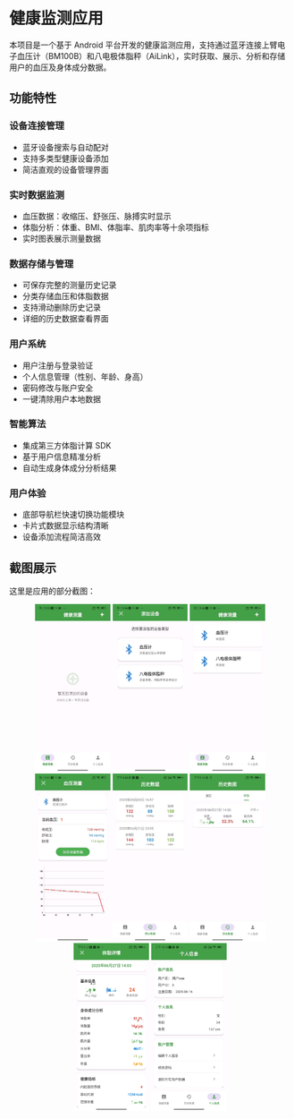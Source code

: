 # 健康监测应用

本项目是一个基于 Android 平台开发的健康监测应用，支持通过蓝牙连接上臂电子血压计（BM100B）和八电极体脂秤（AiLink），实时获取、展示、分析和存储用户的血压及身体成分数据。

## 功能特性

### 设备连接管理
- 蓝牙设备搜索与自动配对
- 支持多类型健康设备添加
- 简洁直观的设备管理界面

### 实时数据监测
- 血压数据：收缩压、舒张压、脉搏实时显示
- 体脂分析：体重、BMI、体脂率、肌肉率等十余项指标
- 实时图表展示测量数据

### 数据存储与管理
- 可保存完整的测量历史记录
- 分类存储血压和体脂数据
- 支持滑动删除历史记录
- 详细的历史数据查看界面

### 用户系统
- 用户注册与登录验证
- 个人信息管理（性别、年龄、身高）
- 密码修改与账户安全
- 一键清除用户本地数据

### 智能算法
- 集成第三方体脂计算 SDK
- 基于用户信息精准分析
- 自动生成身体成分分析结果

### 用户体验
- 底部导航栏快速切换功能模块
- 卡片式数据显示结构清晰
- 设备添加流程简洁高效

## 截图展示

这里是应用的部分截图：

<div align="center">
    <img src="images/pic_01.jpg" alt="Screenshot 2" height="300"/>
    <img src="images/pic_1.jpg" alt="Screenshot 2" height="300"/>
    <img src="images/pic_2.jpg" alt="Screenshot 2" height="300"/>
    <img src="images/pic_02.jpg" alt="Screenshot 3" height="300"/>
    <img src="images/pic_04.jpg" alt="Screenshot 4" height="300"/>
    <img src="images/pic_05.jpeg" alt="Screenshot 4" height="300"/>
    <img src="images/pic_06.jpeg" alt="Screenshot 4" height="300"/>
    <img src="images/pic_07.jpg" alt="Screenshot 4" height="300"/>
</div>